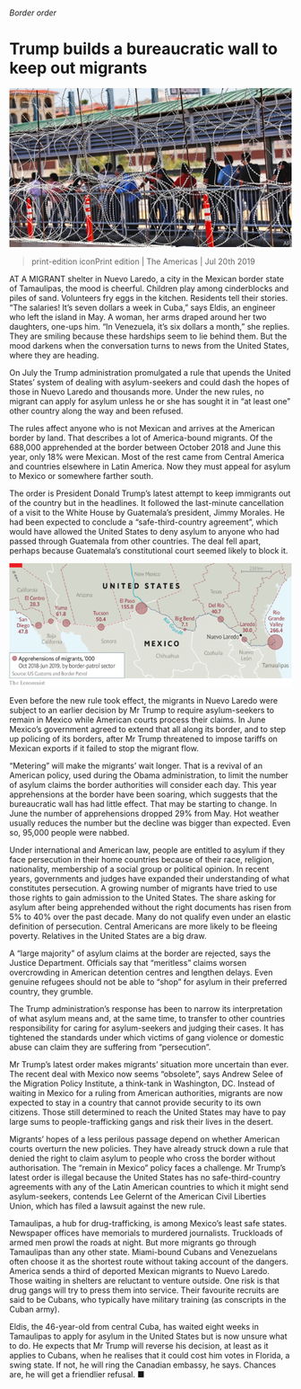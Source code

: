 ###### Border order

# Trump builds a bureaucratic wall to keep out migrants 

![image](images/20190720_AMP001_0.jpg) 

> print-edition iconPrint edition | The Americas | Jul 20th 2019 

AT A MIGRANT shelter in Nuevo Laredo, a city in the Mexican border state of Tamaulipas, the mood is cheerful. Children play among cinderblocks and piles of sand. Volunteers fry eggs in the kitchen. Residents tell their stories. “The salaries! It’s seven dollars a week in Cuba,” says Eldis, an engineer who left the island in May. A woman, her arms draped around her two daughters, one-ups him. “In Venezuela, it’s six dollars a month,” she replies. They are smiling because these hardships seem to lie behind them. But the mood darkens when the conversation turns to news from the United States, where they are heading.  

On July the Trump administration promulgated a rule that upends the United States’ system of dealing with asylum-seekers and could dash the hopes of those in Nuevo Laredo and thousands more. Under the new rules, no migrant can apply for asylum unless he or she has sought it in “at least one” other country along the way and been refused. 

The rules affect anyone who is not Mexican and arrives at the American border by land. That describes a lot of America-bound migrants. Of the 688,000 apprehended at the border between October 2018 and June this year, only 18% were Mexican. Most of the rest came from Central America and countries elsewhere in Latin America. Now they must appeal for asylum to Mexico or somewhere farther south.  

The order is President Donald Trump’s latest attempt to keep immigrants out of the country but in the headlines. It followed the last-minute cancellation of a visit to the White House by Guatemala’s president, Jimmy Morales. He had been expected to conclude a “safe-third-country agreement”, which would have allowed the United States to deny asylum to anyone who had passed through Guatemala from other countries. The deal fell apart, perhaps because Guatemala’s constitutional court seemed likely to block it. 

![image](images/20190720_AMM980.png) 

Even before the new rule took effect, the migrants in Nuevo Laredo were subject to an earlier decision by Mr Trump to require asylum-seekers to remain in Mexico while American courts process their claims. In June Mexico’s government agreed to extend that all along its border, and to step up policing of its borders, after Mr Trump threatened to impose tariffs on Mexican exports if it failed to stop the migrant flow. 

“Metering” will make the migrants’ wait longer. That is a revival of an American policy, used during the Obama administration, to limit the number of asylum claims the border authorities will consider each day. This year apprehensions at the border have been soaring, which suggests that the bureaucratic wall has had little effect. That may be starting to change. In June the number of apprehensions dropped 29% from May. Hot weather usually reduces the number but the decline was bigger than expected. Even so, 95,000 people were nabbed. 

Under international and American law, people are entitled to asylum if they face persecution in their home countries because of their race, religion, nationality, membership of a social group or political opinion. In recent years, governments and judges have expanded their understanding of what constitutes persecution. A growing number of migrants have tried to use those rights to gain admission to the United States. The share asking for asylum after being apprehended without the right documents has risen from 5% to 40% over the past decade. Many do not qualify even under an elastic definition of persecution. Central Americans are more likely to be fleeing poverty. Relatives in the United States are a big draw. 

A “large majority” of asylum claims at the border are rejected, says the Justice Department. Officials say that “meritless” claims worsen overcrowding in American detention centres and lengthen delays. Even genuine refugees should not be able to “shop” for asylum in their preferred country, they grumble. 

The Trump administration’s response has been to narrow its interpretation of what asylum means and, at the same time, to transfer to other countries responsibility for caring for asylum-seekers and judging their cases. It has tightened the standards under which victims of gang violence or domestic abuse can claim they are suffering from “persecution”. 

Mr Trump’s latest order makes migrants’ situation more uncertain than ever. The recent deal with Mexico now seems “obsolete”, says Andrew Selee of the Migration Policy Institute, a think-tank in Washington, DC. Instead of waiting in Mexico for a ruling from American authorities, migrants are now expected to stay in a country that cannot provide security to its own citizens. Those still determined to reach the United States may have to pay large sums to people-trafficking gangs and risk their lives in the desert. 

Migrants’ hopes of a less perilous passage depend on whether American courts overturn the new policies. They have already struck down a rule that denied the right to claim asylum to people who cross the border without authorisation. The “remain in Mexico” policy faces a challenge. Mr Trump’s latest order is illegal because the United States has no safe-third-country agreements with any of the Latin American countries to which it might send asylum-seekers, contends Lee Gelernt of the American Civil Liberties Union, which has filed a lawsuit against the new rule. 

Tamaulipas, a hub for drug-trafficking, is among Mexico’s least safe states. Newspaper offices have memorials to murdered journalists. Truckloads of armed men prowl the roads at night. But more migrants go through Tamaulipas than any other state. Miami-bound Cubans and Venezuelans often choose it as the shortest route without taking account of the dangers. America sends a third of deported Mexican migrants to Nuevo Laredo. Those waiting in shelters are reluctant to venture outside. One risk is that drug gangs will try to press them into service. Their favourite recruits are said to be Cubans, who typically have military training (as conscripts in the Cuban army). 

Eldis, the 46-year-old from central Cuba, has waited eight weeks in Tamaulipas to apply for asylum in the United States but is now unsure what to do. He expects that Mr Trump will reverse his decision, at least as it applies to Cubans, when he realises that it could cost him votes in Florida, a swing state. If not, he will ring the Canadian embassy, he says. Chances are, he will get a friendlier refusal. ■ 

